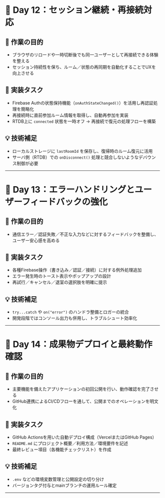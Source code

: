 # 📅 Day 12：セッション継続・再接続対応

## 🎯 作業の目的
- ブラウザのリロードや一時切断後でも同一ユーザーとして再接続できる体験を整える
- セッション持続性を保ち、ルーム／状態の再同期を自動化することでUXを向上させる

## 🔧 実装タスク
- Firebase Authの状態保持機能（`onAuthStateChanged()`）を活用し再認証処理を簡略化
- 再接続時に直前参加ルーム情報を取得し、自動再参加を実装
- RTDB上に `connected` 状態を一時オフ → 再接続で復元の処理フローを構築

## 💡 技術補足
- ローカルストレージに `lastRoomId` を保存し、復帰時のルーム復元に活用
- サーバ側（RTDB）での `onDisconnect()` 処理と競合しないようなデバウンス制御が必要

---

# 📅 Day 13：エラーハンドリングとユーザーフィードバックの強化

## 🎯 作業の目的
- 通信エラー／認証失敗／不正な入力などに対するフィードバックを整備し、ユーザー安心感を高める

## 🔧 実装タスク
- 各種Firebase操作（書き込み／認証／接続）に対する例外処理追加
- エラー発生時のトースト表示やポップアップの設計
- 再試行／キャンセル／退室の選択肢を明確に提示

## 💡 技術補足
- `try...catch` や `on("error")` のハンドラ整備とロガーの統合
- 開発段階ではコンソール出力も併用し、トラブルシュート効率化

---

# 📅 Day 14：成果物デプロイと最終動作確認

## 🎯 作業の目的
- 主要機能を備えたアプリケーションの初回公開を行い、動作確認を完了させる
- GitHub連携によるCI/CDフローを通して、公開までのオペレーションを明文化

## 🔧 実装タスク
- GitHub Actionsを用いた自動デプロイ構成（VercelまたはGitHub Pages）
- `README.md` にプロジェクト概要／利用方法／環境要件を記述
- 最終レビュー項目（各機能チェックリスト）を作成

## 💡 技術補足
- `.env` などの環境変数管理と公開設定の切り分け
- バージョンタグ付与とmainブランチの運用ルール確定

---